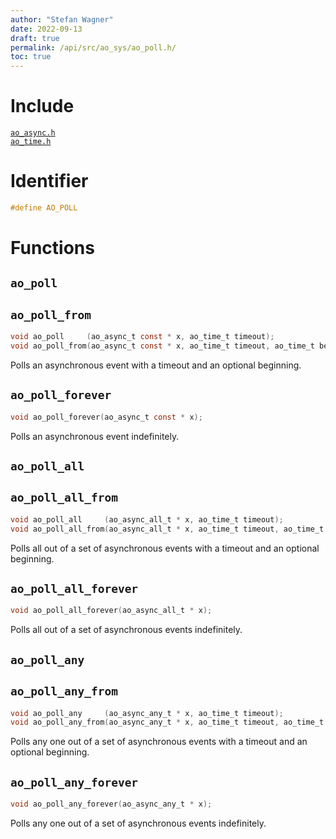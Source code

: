 ```yaml
---
author: "Stefan Wagner"
date: 2022-09-13
draft: true
permalink: /api/src/ao_sys/ao_poll.h/
toc: true
---
```


# Include

[`ao_async.h`](ao_async.h.md) <br/>
[`ao_time.h`](ao_time.h.md)

# Identifier

```c
#define AO_POLL
```

# Functions

## `ao_poll`
## `ao_poll_from`

```c
void ao_poll     (ao_async_t const * x, ao_time_t timeout);
void ao_poll_from(ao_async_t const * x, ao_time_t timeout, ao_time_t beginning);
```

Polls an asynchronous event with a timeout and an optional beginning.

## `ao_poll_forever`

```c
void ao_poll_forever(ao_async_t const * x);
```

Polls an asynchronous event indefinitely.

## `ao_poll_all`
## `ao_poll_all_from`

```c
void ao_poll_all     (ao_async_all_t * x, ao_time_t timeout);
void ao_poll_all_from(ao_async_all_t * x, ao_time_t timeout, ao_time_t beginning);
```

Polls all out of a set of asynchronous events with a timeout and an optional beginning.

## `ao_poll_all_forever`

```c
void ao_poll_all_forever(ao_async_all_t * x);
```

Polls all out of a set of asynchronous events indefinitely.

## `ao_poll_any`
## `ao_poll_any_from`

```c
void ao_poll_any     (ao_async_any_t * x, ao_time_t timeout);
void ao_poll_any_from(ao_async_any_t * x, ao_time_t timeout, ao_time_t beginning);
```

Polls any one out of a set of asynchronous events with a timeout and an optional beginning.

## `ao_poll_any_forever`

```c
void ao_poll_any_forever(ao_async_any_t * x);
```

Polls any one out of a set of asynchronous events indefinitely.

